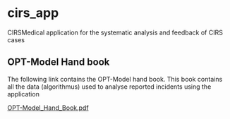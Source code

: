 # cirs_app

CIRSMedical application for the systematic analysis and feedback of CIRS cases

## OPT-Model Hand book
The following link contains the OPT-Model hand book. This book contains all the data (algorithmus) used to analyse reported incidents using the application

[OPT-Model_Hand_Book.pdf](https://github.com/SandraGeek/cirs_app/files/6590925/OPT-Model_Hand_Book.pdf)


## 


